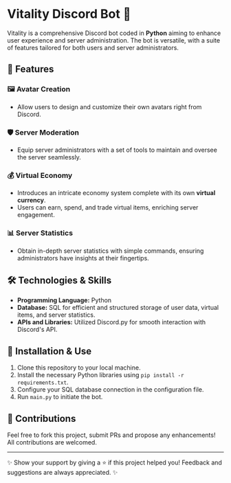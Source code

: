 # Vitality Discord Bot 🤖

Vitality is a comprehensive Discord bot coded in **Python** aiming to enhance user experience and server administration. The bot is versatile, with a suite of features tailored for both users and server administrators.

## 🌟 Features

### 🖼️ Avatar Creation 
- Allow users to design and customize their own avatars right from Discord.
  
### 🛡️ Server Moderation 
- Equip server administrators with a set of tools to maintain and oversee the server seamlessly.

### 💰 Virtual Economy 
- Introduces an intricate economy system complete with its own **virtual currency**.
- Users can earn, spend, and trade virtual items, enriching server engagement.

### 📊 Server Statistics 
- Obtain in-depth server statistics with simple commands, ensuring administrators have insights at their fingertips.

## 🛠️ Technologies & Skills

- **Programming Language:** Python
- **Database:** SQL for efficient and structured storage of user data, virtual items, and server statistics.
- **APIs and Libraries:** Utilized Discord.py for smooth interaction with Discord's API.

## 🔗 Installation & Use

1. Clone this repository to your local machine.
2. Install the necessary Python libraries using `pip install -r requirements.txt`.
3. Configure your SQL database connection in the configuration file.
4. Run `main.py` to initiate the bot.

## 🤝 Contributions

Feel free to fork this project, submit PRs and propose any enhancements! All contributions are welcomed.

---

✨ Show your support by giving a ⭐️ if this project helped you! Feedback and suggestions are always appreciated. ✨
